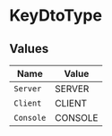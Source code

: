# KeyDtoType


## Values

| Name      | Value     |
| --------- | --------- |
| `Server`  | SERVER    |
| `Client`  | CLIENT    |
| `Console` | CONSOLE   |